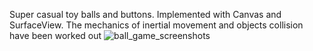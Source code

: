 Super casual toy balls and buttons. Implemented with Canvas and SurfaсeView. The mechanics of inertial movement and objects collision have been worked out
![ball_game_screenshots](https://user-images.githubusercontent.com/83759412/145262483-15f3c1e3-f5e9-4b5c-aadb-d8261d3fa6f3.png)


